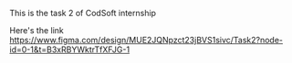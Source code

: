This is the task 2 of CodSoft internship

Here's the link https://www.figma.com/design/MUE2JQNpzct23jBVS1sivc/Task2?node-id=0-1&t=B3xRBYWktrTfXFJG-1
